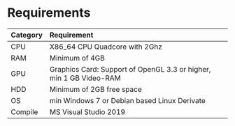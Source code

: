 # Requirements

| Category | Requirement |
| :--- | :--- |
| CPU | X86\_64 CPU Quadcore with 2Ghz |
| RAM | Minimum of 4GB |
| GPU | Graphics Card: Support of OpenGL 3.3 or higher, min 1 GB Video-RAM |
| HDD | Minimum of 2GB free space |
| OS | min Windows 7 or Debian based Linux Derivate |
| Compile | MS Visual Studio 2019 |

